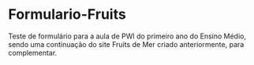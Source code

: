 # Formulario-Fruits
Teste de formulário para a aula de PWI do primeiro ano do Ensino Médio, sendo uma continuação do site Fruits de Mer criado anteriormente, para complementar.
